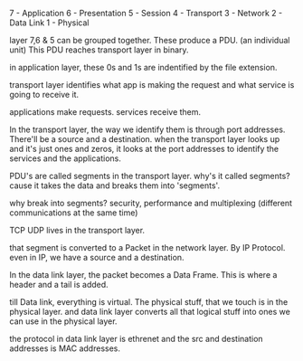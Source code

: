 
7 - Application
6 - Presentation
5 - Session
4 - Transport
3 - Network
2 - Data Link
1 - Physical


layer 7,6 & 5 can be grouped together. These produce a PDU. (an individual unit)
This PDU reaches transport layer in binary.

in application layer, these 0s and 1s are indentified by the file extension.

transport layer identifies what app is making the request and what service is going to receive it.

applications make requests. services receive them. 

In the transport layer, the way we identify them is through port addresses. There'll be a source and a destination. when the transport layer looks up and it's just ones and zeros, it looks at the port addresses to identify the services and the applications.

PDU's are called segments in the transport layer. why's it called segments? cause it takes the data and breaks them into 'segments'.

why break into segments? security, performance and multiplexing (different communications at the same time)

TCP UDP lives in the transport layer.

that segment is converted to a Packet in the network layer. By IP Protocol. even in IP, we have a source and a destination.

In the data link layer, the packet becomes a Data Frame. This is where a header and a tail is added.

till Data link, everything is virtual. The physical stuff, that we touch is in the physical layer. and data link layer converts all that logical stuff into ones we can use in the physical layer.

the protocol in data link layer is ethrenet and the src and destination addresses is MAC addresses.